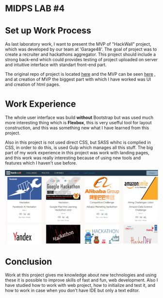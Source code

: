 # MIDPS LAB #4

# Set up Work Process

As last laboratory work, I want to present the MVP of "HackWall" project, which was developed by our team at 'Garage48'. The goal of project 
was to create a recruiter and hackathons aggregator. This project should include a strong back-end which could provides testing of 
project uploaded on server and intuitive interface with standart front-end part.

The original repo of project is located [here](https://github.com/strdr4605/garage48-2017) and the MVP can be seen [here](hackwall.devasid.com)
, and at creation of MVP the biggest part with which I have worked was UI and creation of html pages.

# Work Experience

The whole user interface was build **without** Bootstrap but was used much more interesting thing which is **Flexbox**, this is very usefful tool
for layout construction, and this was something new what I have learned from this project.

Also in this project is not used direct CSS, but SASS whihc is complied in CSS, in order to do this, is used Gulp which manages all this stuff.
The big part of my work experience in this project was work with landing pages, and this work was really interesting because of using new tools
and features which I haven't use before.

![alt tag](https://github.com/ASV44/MIDPS_LABS/blob/master/LAB4/screens/hackwall.png)

# Conclusion
Work at this project gives me knowledge about new technologies and using these it is possible to improve skills of fast and fun, web development.
Also I have studied how to work with web project, how to initialize and test it, and how to work in case when you don't have IDE but only
a text editor.
